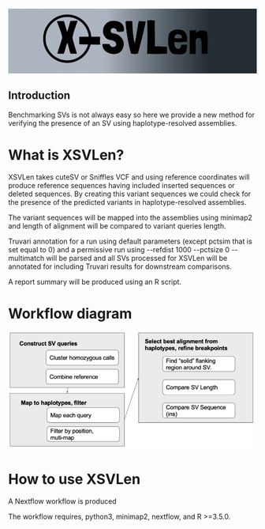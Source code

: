![logo](./images/NewLogo.png)




## Introduction

Benchmarking SVs is not always easy so here we provide a new method for verifying the presence of an SV using haplotype-resolved assemblies.


# What is XSVLen?

XSVLen takes cuteSV or Sniffles VCF and using reference coordinates will produce reference sequences having included inserted sequences or deleted sequences. By creating this variant sequences we could check for the presence of the predicted variants in haplotype-resolved assemblies.

The variant sequences will be mapped into the assemblies using minimap2 and length of alignment will be compared to variant queries length. 

Truvari annotation for a run using default parameters (except pctsim that is set equal to 0) and a permissive run using --refdist 1000 --pctsize 0 --multimatch will be parsed and all SVs processed for XSVLen will be annotated for including Truvari results for downstream comparisons.

A report summary will be produced using an R script. 

# Workflow diagram

![logo](./images/Workflow.png)

# How to use XSVLen
  
A Nextflow workflow is produced

The workflow requires, python3, minimap2, nextflow, and R >=3.5.0.

